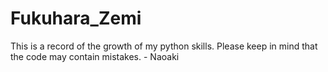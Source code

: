 # Fukuhara_Zemi
This is a record of the growth of my python skills. Please keep in mind that the code may contain mistakes. - Naoaki
